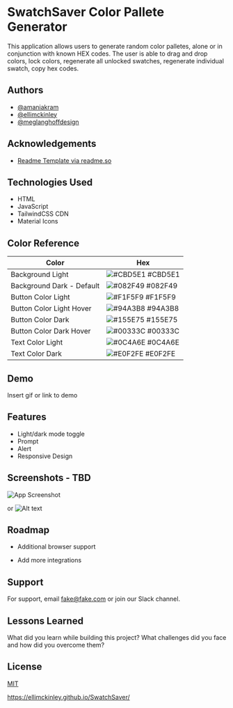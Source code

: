 
# SwatchSaver Color Pallete Generator

This application allows users to generate random color palletes, alone or in conjunction with known HEX codes. The user is able to drag and drop colors, lock colors, regenerate all unlocked swatches, regenerate individual swatch, copy hex codes. 


## Authors

- [@amaniakram](https://www.github.com/amaniakram)
- [@ellimckinley](https://github.com/ellimckinley)
- [@meglanghoffdesign](https://github.com/meglanghoffdesign)

## Acknowledgements

 - [Readme Template via readme.so](https://readme.so/editor)

## Technologies Used

- HTML
- JavaScript
- TailwindCSS CDN
- Material Icons

## Color Reference

| Color             | Hex                                                                |
| ----------------- | ------------------------------------------------------------------ |
| Background Light| ![#CBD5E1 ](https://placehold.co/15x15/CBD5E1/CBD5E1.png) #CBD5E1 |
| Background Dark - Default| ![#082F49 ](https://placehold.co/15x15/082F49/082F49.png) #082F49 |
| Button Color Light| ![#F1F5F9 ](https://placehold.co/15x15/F1F5F9/F1F5F9.png) #F1F5F9|
| Button Color Light Hover| ![#94A3B8 ](https://placehold.co/15x15/94A3B8/94A3B8.png) #94A3B8 |
| Button Color Dark | ![#155E75](https://placehold.co/15x15/155E75/155E75.png) #155E75 |
| Button Color Dark Hover| ![#00333C ](https://placehold.co/15x15/00333C/00333C.png) #00333C |
| Text Color Light| ![#0C4A6E ](https://placehold.co/15x15/0C4A6E/0C4A6E.png) #0C4A6E|
| Text Color Dark | ![#E0F2FE ](https://placehold.co/15x15/E0F2FE/E0F2FE.png) #E0F2FE|


## Demo

Insert gif or link to demo


## Features

- Light/dark mode toggle
- Prompt
- Alert
- Responsive Design


## Screenshots - TBD

![App Screenshot](https://via.placeholder.com/468x300?text=App+Screenshot+Here)

or ![Alt text](/relative/path/to/img.jpg?raw=true "Optional Title")



## Roadmap

- Additional browser support

- Add more integrations


## Support

For support, email fake@fake.com or join our Slack channel.


## Lessons Learned

What did you learn while building this project? What challenges did you face and how did you overcome them?


## License

[MIT](/Users/ellimckinley/Desktop/Developer/project-one/SwatchSaver/LICENSE)


<!-- ## FAQ

#### Question 1

Answer 1

#### Question 2

Answer 2 -->


<!-- ## Appendix

Any additional information goes here -->

https://ellimckinley.github.io/SwatchSaver/
